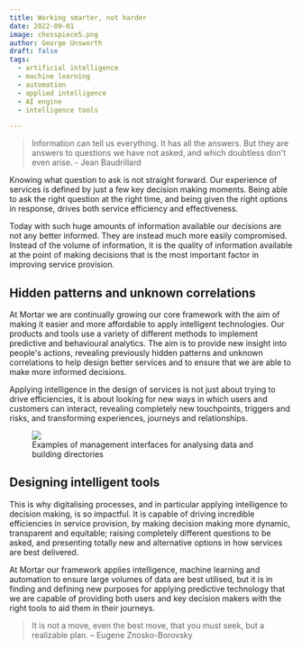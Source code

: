 ```yaml
---
title: Working smarter, not harder
date: 2022-09-01
image: chesspiece5.png
author: George Unsworth
draft: false
tags:
  - artificial intelligence
  - machine learning
  - automation
  - applied intelligence
  - AI engine
  - intelligence tools

---
```


> Information can tell us everything. It has all the answers. But they are answers to questions we have not asked, and which doubtless don't even arise. - Jean Baudrillard

Knowing what question to ask is not straight forward. Our experience of services is defined by just a few key decision making moments. Being able to ask the right question at the right time, and being given the right options in response, drives both service efficiency and effectiveness. 

Today with such huge amounts of information available our decisions are not any better informed. They are instead much more easily compromised. Instead of the volume of information, it is the quality of information available at the point of making decisions that is the most important factor in improving service provision. 

Hidden patterns and unknown correlations
---
At Mortar we are continually growing our core framework with the aim of making it easier and more affordable to apply intelligent technologies. Our products and tools use a variety of different methods to implement predictive and behavioural analytics. The aim is to provide new insight into people's actions, revealing previously hidden patterns and unknown correlations to help design better services and to ensure that we are able to make more informed decisions. 

Applying intelligence in the design of services is not just about trying to drive efficiencies, it is about looking for new ways in which users and customers can interact, revealing completely new touchpoints, triggers and risks, and transforming experiences, journeys and relationships. 

<figure>
  <img src="/static/images/use-cases/ditto_02.jpg" />
  <figcaption>
   Examples of management interfaces for analysing data and building directories
  </figcaption>
</figure>

Designing intelligent tools
---
This is why digitalising processes, and in particular applying intelligence to decision making, is so impactful. It is capable of driving incredible efficiencies in service provision, by making decision making more dynamic, transparent and equitable; raising completely different questions to be asked, and presenting totally new and alternative options in how services are best delivered. 

At Mortar our framework applies intelligence, machine learning and automation to ensure large volumes of data are best utilised, but it is in finding and defining new purposes for applying predictive technology that we are capable of providing both users and key decision makers with the right tools to aid them in their journeys.  

> It is not a move, even the best move, that you must seek, but a realizable plan. – Eugene Znosko-Borovsky

